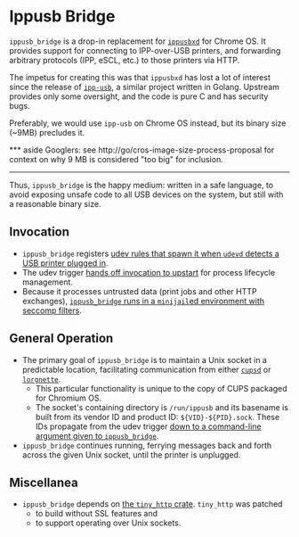 # Ippusb Bridge

`ippusb_bridge` is a drop-in replacement for [`ippusbxd`][ippusbxd] for Chrome
OS. It provides support for connecting to IPP-over-USB printers, and forwarding
arbitrary protocols (IPP, eSCL, etc.) to those printers via HTTP.

The impetus for creating this was that `ippusbxd` has lost a lot of interest
since the release of [`ipp-usb`][ipp-usb], a similar project written in Golang.
Upstream provides only some oversight, and the code is pure C and has security
bugs.

Preferably, we would use `ipp-usb` on Chrome OS instead, but its binary size
(~9MB) precludes it.

*** aside
Googlers: see http://go/cros-image-size-process-proposal for context on why
9 MB is considered "too big" for inclusion.
***

Thus, `ippusb_bridge` is the happy medium: written in a safe language, to avoid
exposing unsafe code to all USB devices on the system, but still with a
reasonable binary size.

## Invocation

*   `ippusb_bridge` registers [udev rules that spawn it when `udevd` detects
    a USB printer plugged in][udev-rules].
*   The udev trigger [hands off invocation to upstart][upstart-bridge-start]
    for process lifecycle management.
*   Because it processes untrusted data (print jobs and other HTTP exchanges),
    [`ippusb_bridge` runs in a `minijail`ed environment with seccomp
    filters][seccomp-filters].

## General Operation

*   The primary goal of `ippusb_bridge` is to maintain a Unix socket in a
    predictable location, facilitating communication from either
    [`cupsd`][cupsd-ippusb-patch] or [`lorgnette`][lorgnette].
    *   This particular functionality is unique to the copy of CUPS packaged for
        Chromium OS.
    *   The socket's containing directory is `/run/ippusb` and its basename is
        built from its vendor ID and product ID: `${VID}-${PID}.sock`.
        These IDs propagate from the udev trigger [down to a command-line
        argument given to `ippusb_bridge`][unix-socket-argument].
*   `ippusb_bridge` continues running, ferrying messages back and forth across
    the given Unix socket, until the printer is unplugged.

## Miscellanea

*   `ippusb_bridge` depends on [the `tiny_http` crate][tiny_http]. `tiny_http`
    was patched
    *   to build without SSL features and
    *   to support operating over Unix sockets.

[ippusbxd]: https://www.github.com/OpenPrinting/ippusbxd
[ipp-usb]: https://github.com/OpenPrinting/ipp-usb
[tiny_http]: https://source.chromium.org/search?q=lang:ebuild+file:tiny_http&ss=chromiumos
[udev-rules]: https://source.chromium.org/chromiumos/chromiumos/codesearch/+/main:src/platform2/ippusb_bridge/udev/99-ippusb.rules
[upstart-bridge-start]: https://source.chromium.org/chromiumos/chromiumos/codesearch/+/main:src/platform2/ippusb_bridge/init/bridge_start
[seccomp-filters]: https://source.chromium.org/chromiumos/chromiumos/codesearch/+/main:src/platform2/ippusb_bridge/seccomp/
[cupsd-ippusb-patch]: https://source.chromium.org/chromiumos/chromiumos/codesearch/+/main:src/third_party/cups/backend/ipp.c;l=663;drc=277c6fad6c409edb86d4458338b991167c1e87d0
[lorgnette]: https://source.chromium.org/chromiumos/chromiumos/codesearch/+/main:src/platform2/lorgnette/
[unix-socket-argument]: https://source.chromium.org/chromiumos/chromiumos/codesearch/+/main:src/platform2/ippusb_bridge/src/arguments.rs;l=41;drc=3ac71c91bf3311868c4cc97dbd8f2983332667ac
